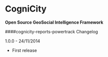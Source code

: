 CogniCity
===========
**Open Source GeoSocial Intelligence Framework**

####cognicity-reports-powertrack Changelog

1.0.0 - 24/11/2014
- First release


